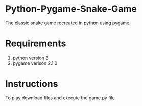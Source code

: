 # Python-Pygame-Snake-Game

The classic snake game recreated in python using pygame.

# Requirements

1. python version 3
2. pygame verison 2.1.0

# Instructions

To play download files and execute the game.py file
